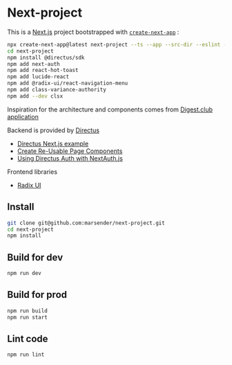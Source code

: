 # Next-project

This is a [Next.js](https://nextjs.org) project bootstrapped with [`create-next-app`](https://nextjs.org/docs/app/api-reference/cli/create-next-app) :

```bash
npx create-next-app@latest next-project --ts --app --src-dir --eslint --turbopack --tailwind --import-alias "@/*"
cd next-project
npm install @directus/sdk
npm add next-auth
npm add react-hot-toast
npm add lucide-react
npm add @radix-ui/react-navigation-menu
npm add class-variance-authority
npm add --dev clsx
```

Inspiration for the architecture and components comes from [Digest.club application](https://github.com/premieroctet/digestclub)

Backend is provided by [Directus](https://directus.io/)

- [Directus Next.js example](https://github.com/directus-labs/examples/tree/main/nextjs)
- [Create Re-Usable Page Components](https://docs.directus.io/guides/headless-cms/reusable-components.html)
- [Using Directus Auth with NextAuth.js](https://docs.directus.io/blog/directus-auth-nextauth.html)

Frontend libraries

- [Radix UI](https://www.radix-ui.com/primitives)

## Install

```bash
git clone git@github.com:marsender/next-project.git
cd next-project
npm install
```

## Build for dev

```bash
npm run dev
```

## Build for prod

```bash
npm run build
npm run start
```

## Lint code

```bash
npm run lint
```
